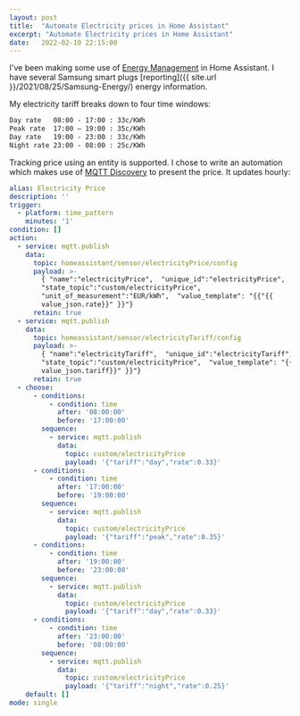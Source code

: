```yaml
---
layout: post
title:  "Automate Electricity prices in Home Assistant"
excerpt: "Automate Electricity prices in Home Assistant"
date:   2022-02-10 22:15:00
---
```


I've been making some use of [Energy Management](https://www.home-assistant.io/blog/2021/08/04/home-energy-management/) in Home Assistant. I have several Samsung smart plugs [reporting]({{ site.url }}/2021/08/25/Samsung-Energy/) energy information.

My electricity tariff breaks down to four time windows:

```txt
Day rate   08:00 - 17:00 : 33c/KWh
Peak rate  17:00 – 19:00 : 35c/KWh
Day rate   19:00 - 23:00 : 33c/KWh
Night rate 23:00 - 08:00 : 25c/KWh
```

Tracking price using an entity is supported. I chose to write an automation which makes use of [MQTT Discovery](https://www.home-assistant.io/docs/mqtt/discovery/) to present the price. It updates hourly:

```yaml
alias: Electricity Price
description: ''
trigger:
  - platform: time_pattern
    minutes: '1'
condition: []
action:
  - service: mqtt.publish
    data:
      topic: homeassistant/sensor/electricityPrice/config
      payload: >-
        { "name":"electricityPrice",  "unique_id":"electricityPrice", 
        "state_topic":"custom/electricityPrice", 
        "unit_of_measurement":"EUR/kWh",  "value_template": "{{"{{
        value_json.rate}}" }}"}
      retain: true
  - service: mqtt.publish
    data:
      topic: homeassistant/sensor/electricityTariff/config
      payload: >-
        { "name":"electricityTariff",  "unique_id":"electricityTariff", 
        "state_topic":"custom/electricityPrice",  "value_template": "{{"{{
        value_json.tariff}}" }}"}
      retain: true
  - choose:
      - conditions:
          - condition: time
            after: '08:00:00'
            before: '17:00:00'
        sequence:
          - service: mqtt.publish
            data:
              topic: custom/electricityPrice
              payload: '{"tariff":"day","rate":0.33}'
      - conditions:
          - condition: time
            after: '17:00:00'
            before: '19:00:00'
        sequence:
          - service: mqtt.publish
            data:
              topic: custom/electricityPrice
              payload: '{"tariff":"peak","rate":0.35}'
      - conditions:
          - condition: time
            after: '19:00:00'
            before: '23:00:00'
        sequence:
          - service: mqtt.publish
            data:
              topic: custom/electricityPrice
              payload: '{"tariff":"day","rate":0.33}'
      - conditions:
          - condition: time
            after: '23:00:00'
            before: '08:00:00'
        sequence:
          - service: mqtt.publish
            data:
              topic: custom/electricityPrice
              payload: '{"tariff":"night","rate":0.25}'
    default: []
mode: single
```
